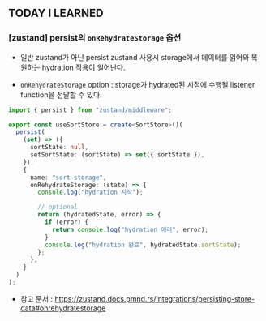## TODAY I LEARNED

### [zustand] persist의 `onRehydrateStorage` 옵션

- 일반 zustand가 아닌 persist zustand 사용시 storage에서 데이터를 읽어와 복원하는 hydration 작용이 일어난다.

- `onRehydrateStorage` option : storage가 hydrated된 시점에 수행될 listener function을 전달할 수 있다.

```ts
import { persist } from "zustand/middleware";

export const useSortStore = create<SortStore>()(
  persist(
    (set) => ({
      sortState: null,
      setSortState: (sortState) => set({ sortState }),
    }),
    {
      name: "sort-storage",
      onRehydrateStorage: (state) => {
        console.log("hydration 시작");

        // optional
        return (hydratedState, error) => {
          if (error) {
            return console.log("hydration 에러", error);
          }
          console.log("hydration 완료", hydratedState.sortState);
        };
      },
    }
  )
);
```

- 참고 문서 : https://zustand.docs.pmnd.rs/integrations/persisting-store-data#onrehydratestorage
